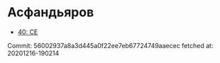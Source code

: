 # Асфандьяров
- [40: CE](40.md)

Commit: 56002937a8a3d445a0f22ee7eb67724749aaecec
 fetched at: 20201216-190214
